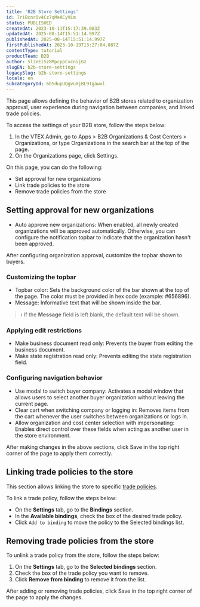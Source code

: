 ```yaml
---
title: 'B2B Store Settings'
id: 7riBcnrOv4Cz7qMeACyVLm
status: PUBLISHED
createdAt: 2023-10-11T15:17:39.003Z
updatedAt: 2025-08-14T15:51:14.997Z
publishedAt: 2025-08-14T15:51:14.997Z
firstPublishedAt: 2023-10-19T13:27:04.087Z
contentType: tutorial
productTeam: B2B
author: 5l3eEiSz8MpcppCxcnijGz
slugEN: b2b-store-settings
legacySlug: b2b-store-settings
locale: en
subcategoryId: 6bSdupUQgvuXjBL9Igawxl
---
```


This page allows defining the behavior of B2B stores related to organization approval, user experience during navigation between companies, and linked trade policies.

To access the settings of your B2B store, follow the steps below:

1. In the VTEX Admin, go to Apps > B2B Organizations & Cost Centers > Organizations, or type Organizations in the search bar at the top of the page.
2. On the Organizations page, click Settings.

On this page, you can do the following:

- Set approval for new organizations
- Link trade policies to the store
- Remove trade policies from the store

## Setting approval for new organizations
- Auto approve new organizations: When enabled, all newly created organizations will be approved automatically.
Otherwise, you can configure the notification topbar to indicate that the organization hasn't been approved.

After configuring organization approval, customize the topbar shown to buyers.

### Customizing the topbar
- Topbar color: Sets the background color of the bar shown at the top of the page. The color must be provided in hex code (example: #656896).
- Message: Informative text that will be shown inside the bar.

> ℹ️ If the **Message** field is left blank, the default text will be shown.

### Applying edit restrictions
- Make business document read only: Prevents the buyer from editing the business document.
- Make state registration read only: Prevents editing the state registration field.

### Configuring navigation behavior
- Use modal to switch buyer company: Activates a modal window that allows users to select another buyer organization without leaving the current page.
- Clear cart when switching company or logging in: Removes items from the cart whenever the user switches between organizations or logs in.
- Allow organization and cost center selection with impersonating: Enables direct control over these fields when acting as another user in the store environment.

After making changes in the above sections, click Save in the top right corner of the page to apply them correctly.

## Linking trade policies to the store
This section allows linking the store to specific [trade policies](/en/tutorial/como-funciona-uma-politica-comercial--6Xef8PZiFm40kg2STrMkMV).

To link a trade policy, follow the steps below:

- On the **Settings** tab, go to the **Bindings** section.
- In the **Available bindings**, check the box of the desired trade policy.
- Click `Add to binding` to move the policy to the Selected bindings list.

## Removing trade policies from the store
To unlink a trade policy from the store, follow the steps below:

1. On the **Settings** tab, go to the **Selected bindings** section.
2. Check the box of the trade policy you want to remove.
3. Click **Remove from binding** to remove it from the list.

After adding or removing trade policies, click Save in the top right corner of the page to apply the changes.
